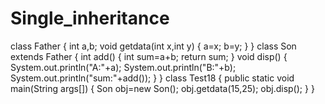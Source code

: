# Single_inheritance
class Father
{
 int a,b;
void getdata(int x,int y)
{
  a=x;
  b=y;
}
}
class Son extends Father
{
 int add()
{
 int sum=a+b;
 return sum;
}
 void disp()
{
  System.out.println("A:"+a);
  System.out.println("B:"+b);
System.out.println("sum:"+add());
}
}
class Test18
{
public static void main(String args[])
{
 Son obj=new Son();
  obj.getdata(15,25);
  obj.disp();
}
}
